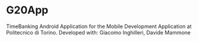 # G20App

TimeBanking Android Application for the Mobile Development Application at Politecnico di Torino.
Developed with: Giacomo Inghilleri, Davide Mammone
